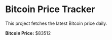 # Bitcoin Price Tracker

This project fetches the latest Bitcoin price daily.

**Bitcoin Price:** $83512
